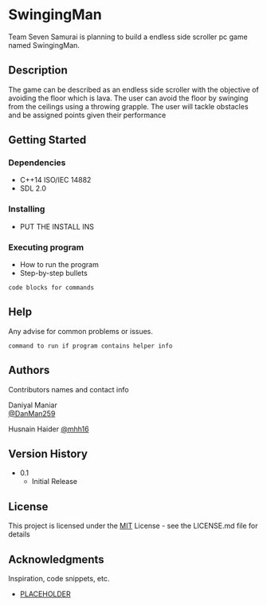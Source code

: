 # SwingingMan

Team Seven Samurai is planning to build a endless side scroller pc game named SwingingMan. 

## Description

The game can be described as an endless side scroller with the objective of avoiding the floor which is lava. The user can avoid the floor by swinging from the ceilings using a throwing grapple. The user will tackle obstacles and be assigned points given their performance

## Getting Started

### Dependencies

* C++14 ISO/IEC 14882
* SDL 2.0

### Installing

* PUT THE INSTALL INS

### Executing program

* How to run the program
* Step-by-step bullets
```
code blocks for commands
```

## Help

Any advise for common problems or issues.
```
command to run if program contains helper info
```

## Authors

Contributors names and contact info

Daniyal Maniar  
[@DanMan259](https://github.com/DanMan259)

Husnain Haider
[@mhh16](https://github.com/mhh16)

## Version History

* 0.1
    * Initial Release

## License

This project is licensed under the [MIT](https://en.wikipedia.org/wiki/MIT_License) License - see the LICENSE.md file for details

## Acknowledgments

Inspiration, code snippets, etc.
* [PLACEHOLDER](https://placeHolder.ca)
